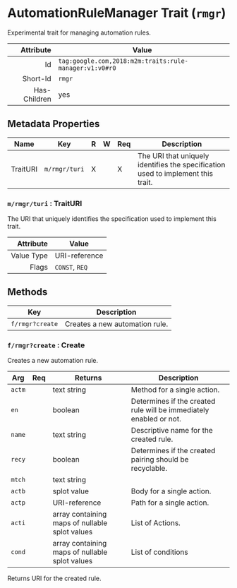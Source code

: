 # AutomationRuleManager Trait (`rmgr`)


Experimental trait for managing automation rules.

| Attribute | Value |
|----:|-------------|
|  Id | `tag:google.com,2018:m2m:traits:rule-manager:v1:v0#r0` |
| Short-Id | `rmgr` |
| Has-Children | yes |



## Metadata Properties

| Name |  Key | R | W |  Req |  Description |
|-----|---|----|----|----|----|
| TraitURI | `m/rmgr/turi` | X |   | X | The URI that uniquely identifies the specification used to implement this trait. |

### `m/rmgr/turi` : TraitURI

The URI that uniquely identifies the specification used to implement this trait.

| Attribute | Value |
|----:|-------------|
| Value Type | URI-reference |
| Flags | `CONST`, `REQ`|



## Methods

| Key | Description |
|-----|-------------|
| `f/rmgr?create` | Creates a new automation rule. |

### `f/rmgr?create` : Create

Creates a new automation rule.

| Arg | Req | Returns | Description |
|-----|-----|---------|-------------|
| `actm` |  | text string | Method for a single action. |
| `en` |  | boolean | Determines if the created rule will be immediately enabled or not. |
| `name` |  | text string | Descriptive name for the created rule. |
| `recy` |  | boolean | Determines if the created pairing should be recyclable. |
| `mtch` |  | text string |  |
| `actb` |  | splot value | Body for a single action. |
| `actp` |  | URI-reference | Path for a single action. |
| `acti` |  | array containing maps of nullable splot values | List of Actions. |
| `cond` |  | array containing maps of nullable splot values | List of conditions |


Returns URI for the created rule.
